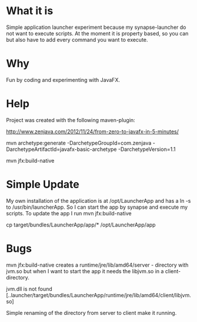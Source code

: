 What it is
==========

Simple application launcher experiment because my synapse-launcher do not want to execute scripts.
At the moment it is property based, so you can but also have to add every command you want to execute.

Why
===

Fun by coding and experimenting with JavaFX.


Help
====

Project was created with the following maven-plugin:

http://www.zenjava.com/2012/11/24/from-zero-to-javafx-in-5-minutes/

mvn archetype:generate -DarchetypeGroupId=com.zenjava -DarchetypeArtifactId=javafx-basic-archetype -DarchetypeVersion=1.1

mvn jfx:build-native


Simple Update
=============

My own installation of the application is at /opt/LauncherApp and has a ln -s to /usr/bin/launcherApp. So I can start
the app by synapse and execute my scripts.
To update the app I run
mvn jfx:build-native

cp target/bundles/LauncherApp/app/* /opt/LauncherApp/app


Bugs
====
mvn jfx:build-native
creates a runtime/jre/lib/amd64/server - directory with jvm.so but when I want to start the app it needs the libjvm.so
in a client-directory.

jvm.dll is not found [..launcher/target/bundles/LauncherApp/runtime/jre/lib/amd64/client/libjvm.so]

Simple renaming of the directory from server to client make it running.
